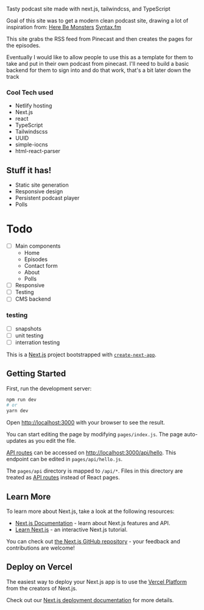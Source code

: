 Tasty podcast site made with next.js, tailwindcss, and TypeScript

Goal of this site was to get a modern clean podcast site, drawing a lot of inspiration from:
[Here Be Monsters](https://www.hbmpodcast.com/)
[Syntax.fm](https://syntax.fm/)

This site grabs the RSS feed from Pinecast and then creates the pages for the episodes.

Eventually I would like to allow people to use this as a template for them to take and put in their own podcast from pinecast.
I'll need to build a basic backend for them to sign into and do that work, that's a bit later down the track

### Cool Tech used

- Netlify hosting
- Next.js
- react
- TypeScript
- Tailwindscss
- UUID
- simple-iocns
- html-react-parser

## Stuff it has!

- Static site generation
- Responsive design
- Persistent podcast player
- Polls

# Todo

- [ ] Main components
  - Home
  - Episodes
  - Contact form
  - About
  - Polls
- [ ] Responsive
- [ ] Testing
- [ ] CMS backend

### testing

- [ ] snapshots
- [ ] unit testing
- [ ] interration testing

This is a [Next.js](https://nextjs.org/) project bootstrapped with [`create-next-app`](https://github.com/vercel/next.js/tree/canary/packages/create-next-app).

## Getting Started

First, run the development server:

```bash
npm run dev
# or
yarn dev
```

Open [http://localhost:3000](http://localhost:3000) with your browser to see the result.

You can start editing the page by modifying `pages/index.js`. The page auto-updates as you edit the file.

[API routes](https://nextjs.org/docs/api-routes/introduction) can be accessed on [http://localhost:3000/api/hello](http://localhost:3000/api/hello). This endpoint can be edited in `pages/api/hello.js`.

The `pages/api` directory is mapped to `/api/*`. Files in this directory are treated as [API routes](https://nextjs.org/docs/api-routes/introduction) instead of React pages.

## Learn More

To learn more about Next.js, take a look at the following resources:

- [Next.js Documentation](https://nextjs.org/docs) - learn about Next.js features and API.
- [Learn Next.js](https://nextjs.org/learn) - an interactive Next.js tutorial.

You can check out [the Next.js GitHub repository](https://github.com/vercel/next.js/) - your feedback and contributions are welcome!

## Deploy on Vercel

The easiest way to deploy your Next.js app is to use the [Vercel Platform](https://vercel.com/new?utm_medium=default-template&filter=next.js&utm_source=create-next-app&utm_campaign=create-next-app-readme) from the creators of Next.js.

Check out our [Next.js deployment documentation](https://nextjs.org/docs/deployment) for more details.
